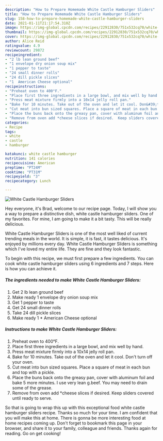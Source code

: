 ```yaml
---
description: "How to Prepare Homemade White Castle Hamburger Sliders"
title: "How to Prepare Homemade White Castle Hamburger Sliders"
slug: 158-how-to-prepare-homemade-white-castle-hamburger-sliders
date: 2021-01-11T21:17:54.310Z
image: https://img-global.cpcdn.com/recipes/22912830/751x532cq70/white-castle-hamburger-sliders-recipe-main-photo.jpg
thumbnail: https://img-global.cpcdn.com/recipes/22912830/751x532cq70/white-castle-hamburger-sliders-recipe-main-photo.jpg
cover: https://img-global.cpcdn.com/recipes/22912830/751x532cq70/white-castle-hamburger-sliders-recipe-main-photo.jpg
author: Alice Reid
ratingvalue: 4.9
reviewcount: 29872
recipeingredient:
- "2 lb lean ground beef"
- "1 envelope dry onion soup mix"
- "1 pepper to taste"
- "24 small dinner rolls"
- "24 dill pickle slices"
- "1  American Cheese optional"
recipeinstructions:
- "Preheat oven to 400°F."
- "Place first three ingredients in a large bowl, and mix well by hand."
- "Press meat mixture firmly into a 10x14 jelly roll pan."
- "Bake for 10 minutes. Take out of the oven and let it cool. Don&#39;t turn off your oven."
- "Cut meat into bun sized squares. Place a square of meat in each bun and top with a pickle."
- "Place the buns back onto the greasy pan, cover with aluminum foil and bake 5 more minutes. I use very lean g.beef. You may need to drain some of the grease."
- "Remove from oven add *cheese slices if desired.  Keep sliders covered until ready to serve."
categories:
- Recipe
tags:
- white
- castle
- hamburger

katakunci: white castle hamburger 
nutrition: 141 calories
recipecuisine: American
preptime: "PT24M"
cooktime: "PT31M"
recipeyield: "3"
recipecategory: Lunch

---
```



![White Castle Hamburger Sliders](https://img-global.cpcdn.com/recipes/22912830/751x532cq70/white-castle-hamburger-sliders-recipe-main-photo.jpg)

Hey everyone, it's Brad, welcome to our recipe page. Today, I will show you a way to prepare a distinctive dish, white castle hamburger sliders. One of my favorites. For mine, I am going to make it a bit tasty. This will be really delicious.

White Castle Hamburger Sliders is one of the most well liked of current trending meals in the world. It is simple, it is fast, it tastes delicious. It's enjoyed by millions every day. White Castle Hamburger Sliders is something which I've loved my entire life. They are fine and they look fantastic.




To begin with this recipe, we must first prepare a few ingredients. You can cook white castle hamburger sliders using 6 ingredients and 7 steps. Here is how you can achieve it.

<!--inarticleads1-->

##### The ingredients needed to make White Castle Hamburger Sliders:

1. Get 2 lb lean ground beef
1. Make ready 1 envelope dry onion soup mix
1. Get 1 pepper to taste
1. Get 24 small dinner rolls
1. Take 24 dill pickle slices
1. Make ready 1 * American Cheese optional




<!--inarticleads2-->

##### Instructions to make White Castle Hamburger Sliders:

1. Preheat oven to 400°F.
1. Place first three ingredients in a large bowl, and mix well by hand.
1. Press meat mixture firmly into a 10x14 jelly roll pan.
1. Bake for 10 minutes. Take out of the oven and let it cool. Don&#39;t turn off your oven.
1. Cut meat into bun sized squares. Place a square of meat in each bun and top with a pickle.
1. Place the buns back onto the greasy pan, cover with aluminum foil and bake 5 more minutes. I use very lean g.beef. You may need to drain some of the grease.
1. Remove from oven add *cheese slices if desired.  Keep sliders covered until ready to serve.




So that is going to wrap this up with this exceptional food white castle hamburger sliders recipe. Thanks so much for your time. I am confident that you will make this at home. There is gonna be more interesting food at home recipes coming up. Don't forget to bookmark this page in your browser, and share it to your family, colleague and friends. Thanks again for reading. Go on get cooking!
